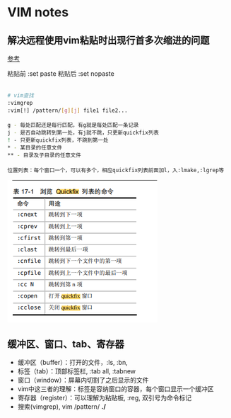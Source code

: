 # VIM notes

## 解决远程使用vim粘贴时出现行首多次缩进的问题

[参考](http://www.cnblogs.com/end/archive/2012/06/01/2531142.html)

粘贴前
    :set paste
粘贴后
    :set nopaste

```sh

# vim查找
:vimgrep
:vim[!] /pattern/[g][j] file1 file2...

g - 每处匹配还是每行匹配，有g就是每处匹配一条记录
j - 是否自动跳转到第一处，有j就不跳，只更新quickfix列表
! - 只更新quickfix列表，不跳到第一处
* - 某目录的任意文件
** - 目录及子目录的任意文件

位置列表：每个窗口一个，可以有多个，相应quickfix列表前面加l，入:lmake,:lgrep等

```

![quickfix快捷命令](./assets/quickfix_cmd.png)


## 缓冲区、窗口、tab、寄存器

- 缓冲区（buffer）：打开的文件，:ls, :bn,
- 标签（tab）：顶部标签栏, :tab all, :tabnew 
- 窗口（window）：屏幕内切割了之后显示的文件
- vim中这三者的理解：标签是容纳窗口的容器，每个窗口显示一个缓冲区
- 寄存器（register）：可以理解为粘贴板, :reg, 双引号为命令标记
- 搜索(vimgrep), vim /pattern/ **./**
